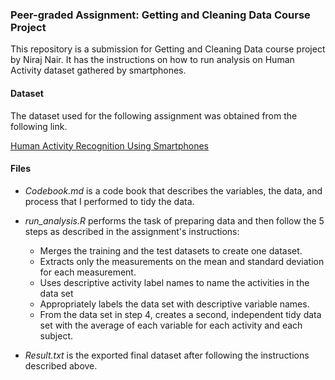 ### Peer-graded Assignment: Getting and Cleaning Data Course Project

This repository is a submission for Getting and Cleaning Data course project by Niraj Nair. It has the instructions on how to run analysis on Human Activity dataset gathered by smartphones.

#### Dataset
The dataset used for the following assignment was obtained from the following link.

[Human Activity Recognition Using Smartphones](https://d396qusza40orc.cloudfront.net/getdata%2Fprojectfiles%2FUCI%20HAR%20Dataset.zip)

#### Files
* *Codebook.md* is a code book that describes the variables, the data, and process that I performed to tidy the data.

* *run_analysis.R* performs the task of preparing data and then follow the 5 steps as described in the assignment's instructions:
    + Merges the training and the test datasets to create one dataset.
    + Extracts only the measurements on the mean and standard deviation for each measurement.
    + Uses descriptive activity label names to name the activities in the data set
    + Appropriately labels the data set with descriptive variable names.
    + From the data set in step 4, creates a second, independent tidy data set with the average of each variable for each activity and each subject.
* *Result.txt* is the exported final dataset after following the instructions described above.